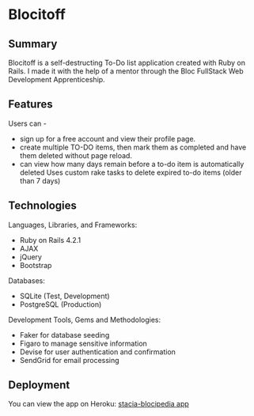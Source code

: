 # Blocitoff

## Summary
Blocitoff is a self-destructing To-Do list application created with Ruby on Rails. 
I made it with the help of a mentor through the Bloc FullStack Web Development Apprenticeship.  

## Features
Users can - 
* sign up for a free account and view their profile page.
* create multiple TO-DO items, then mark them as completed and have them deleted without page reload.
* can view how many days remain before a to-do item is automatically deleted
Uses custom rake tasks to delete expired to-do items (older than 7 days)


## Technologies
Languages, Libraries, and Frameworks:     
* Ruby on Rails 4.2.1 
* AJAX
* jQuery
* Bootstrap 

Databases:         
* SQLite (Test, Development)    
* PostgreSQL (Production)   

Development Tools, Gems and Methodologies:   
* Faker for database seeding     
* Figaro to manage sensitive information     
* Devise for user authentication and confirmation 
* SendGrid for email processing

## Deployment
You can view the app on Heroku: [stacia-blocipedia app](https://stacia-blocipedia.herokuapp.com)